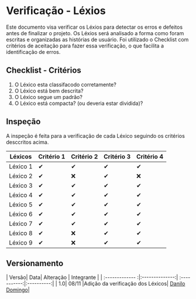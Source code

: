 # Verificação - Léxios

 Este documento visa verificar os Léxios para detectar os erros e defeitos antes de finalizar o projeto. Os Léxios será analisado a forma como foram escritas e organizadas as histórias de usuário. Foi utilizado o Checklist com critérios de aceitação para fazer essa verificação, o que facilita a identificação de erros.

## Checklist - Critérios

1. O Léxico esta classifacodo corretamente?
2. O Léxico está bem descrita?
3. O Léxico segue um padrão?
4. O Léxico está compacta? (ou deveria estar dividida)?

## Inspeção

A inspeção é feita para a verificação de cada Léxico seguindo os critérios desccritos acima.

| Léxicos  | Critério 1 | Critério 2| Critério 3 | Critério 4|
|----------|------------|-----------|------------|-----------|
| Léxico 1 | ✔          |      ✔    |     ✔      |✔          |
| Léxico 2 | ✔          |      ❌   |     ✔     |❌          |
| Léxico 3 | ✔          |      ✔    |     ✔      |✔          |
| Léxico 4 | ✔          |      ✔    |     ✔      |✔          |
| Léxico 5 | ✔          |      ✔    |     ✔      |✔          |
| Léxico 6 | ✔          |      ✔    |     ✔      |✔          |
| Léxico 7 | ✔          |      ✔    |     ✔      |✔          |
| Léxico 8 | ✔          |      ❌   |     ✔      |✔          |
| Léxico 9 | ✔          |      ❌   |     ✔      |✔          |

## Versionamento
| Versão| Data| Alteração | Integrante |
| :------------- :|:--------------:| :-----------:|:----------:|
| 1.0| 08/11 |Adição da verificação dos Léxicos|  [Danilo Domingo](https://github.com/danilow200)|